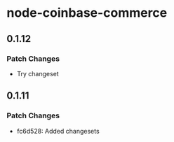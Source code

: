 # node-coinbase-commerce

## 0.1.12

### Patch Changes

- Try changeset

## 0.1.11

### Patch Changes

- fc6d528: Added changesets
